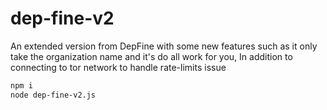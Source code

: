 # dep-fine-v2
An extended version from DepFine with some new features such as it only take the organization name and it's do all work for you, In addition to connecting to tor network to handle rate-limits issue

```bash
npm i
node dep-fine-v2.js
```

